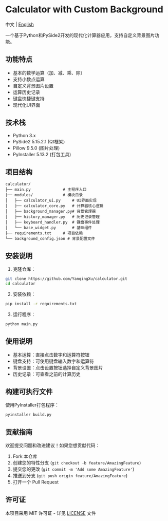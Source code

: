 # Calculator with Custom Background

中文 | [English](README_EN.md)

一个基于Python和PySide2开发的现代化计算器应用，支持自定义背景图片功能。

## 功能特点

- 基本的数学运算（加、减、乘、除）
- 支持小数点运算
- 自定义背景图片设置
- 运算历史记录
- 键盘快捷键支持
- 现代化UI界面

## 技术栈

- Python 3.x
- PySide2 5.15.2.1 (Qt框架)
- Pillow 9.5.0 (图片处理)
- PyInstaller 5.13.2 (打包工具)

## 项目结构

```
calculator/
├── main.py              # 主程序入口
├── modules/             # 模块目录
│   ├── calculator_ui.py     # UI界面实现
│   ├── calculator_core.py   # 计算器核心逻辑
│   ├── background_manager.py# 背景管理器
│   ├── history_manager.py   # 历史记录管理
│   ├── keyboard_handler.py  # 键盘事件处理
│   └── base_widget.py       # 基础组件
├── requirements.txt     # 项目依赖
└── background_config.json # 背景配置文件
```

## 安装说明

1. 克隆仓库：
```bash
git clone https://github.com/YanqingXu/calculator.git
cd calculator
```

2. 安装依赖：
```bash
pip install -r requirements.txt
```

3. 运行程序：
```bash
python main.py
```

## 使用说明

- 基本运算：直接点击数字和运算符按钮
- 键盘支持：可使用键盘输入数字和运算符
- 背景设置：点击设置按钮选择自定义背景图片
- 历史记录：可查看之前的计算历史

## 构建可执行文件

使用PyInstaller打包程序：
```bash
pyinstaller build.py
```

## 贡献指南

欢迎提交问题和改进建议！如果您想贡献代码：

1. Fork 本仓库
2. 创建您的特性分支 (`git checkout -b feature/AmazingFeature`)
3. 提交您的更改 (`git commit -m 'Add some AmazingFeature'`)
4. 推送到分支 (`git push origin feature/AmazingFeature`)
5. 打开一个 Pull Request

## 许可证

本项目采用 MIT 许可证 - 详见 [LICENSE](LICENSE) 文件
